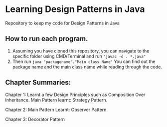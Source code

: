 # Learning Design Patterns in Java

Repository to keep my code for Design Patterns in Java

## How to run each program.

1. Assuming you have cloned this repository, you can navigate to the specific folder using CMD/Terminal and run `"javac -d . *.java"`
2. Then run `java "packagename"."Main class Name"` You can find out the package name and the main class name while reading through the code.

## Chapter Summaries:

Chapter 1: Learnt a few Design Principles such as Composition Over Inheritance. Main Pattern learnt: Strategy Pattern.

Chapter 2: Main Pattern Learnt: Observer Pattern.

Chapter 3: Decorator Pattern
